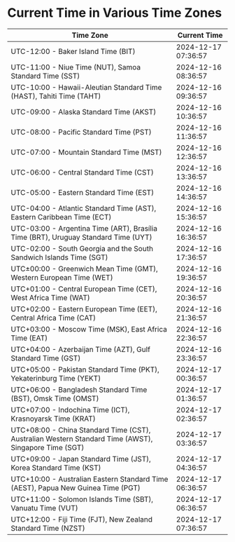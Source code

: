 # Current Time in Various Time Zones

| Time Zone | Current Time |
|-----------|--------------|
| UTC-12:00 - Baker Island Time (BIT) | 2024-12-17 07:36:57 |
| UTC-11:00 - Niue Time (NUT), Samoa Standard Time (SST) | 2024-12-16 08:36:57 |
| UTC-10:00 - Hawaii-Aleutian Standard Time (HAST), Tahiti Time (TAHT) | 2024-12-16 09:36:57 |
| UTC-09:00 - Alaska Standard Time (AKST) | 2024-12-16 10:36:57 |
| UTC-08:00 - Pacific Standard Time (PST) | 2024-12-16 11:36:57 |
| UTC-07:00 - Mountain Standard Time (MST) | 2024-12-16 12:36:57 |
| UTC-06:00 - Central Standard Time (CST) | 2024-12-16 13:36:57 |
| UTC-05:00 - Eastern Standard Time (EST) | 2024-12-16 14:36:57 |
| UTC-04:00 - Atlantic Standard Time (AST), Eastern Caribbean Time (ECT) | 2024-12-16 15:36:57 |
| UTC-03:00 - Argentina Time (ART), Brasília Time (BRT), Uruguay Standard Time (UYT) | 2024-12-16 16:36:57 |
| UTC-02:00 - South Georgia and the South Sandwich Islands Time (SGT) | 2024-12-16 17:36:57 |
| UTC±00:00 - Greenwich Mean Time (GMT), Western European Time (WET) | 2024-12-16 19:36:57 |
| UTC+01:00 - Central European Time (CET), West Africa Time (WAT) | 2024-12-16 20:36:57 |
| UTC+02:00 - Eastern European Time (EET), Central Africa Time (CAT) | 2024-12-16 21:36:57 |
| UTC+03:00 - Moscow Time (MSK), East Africa Time (EAT) | 2024-12-16 22:36:57 |
| UTC+04:00 - Azerbaijan Time (AZT), Gulf Standard Time (GST) | 2024-12-16 23:36:57 |
| UTC+05:00 - Pakistan Standard Time (PKT), Yekaterinburg Time (YEKT) | 2024-12-17 00:36:57 |
| UTC+06:00 - Bangladesh Standard Time (BST), Omsk Time (OMST) | 2024-12-17 01:36:57 |
| UTC+07:00 - Indochina Time (ICT), Krasnoyarsk Time (KRAT) | 2024-12-17 02:36:57 |
| UTC+08:00 - China Standard Time (CST), Australian Western Standard Time (AWST), Singapore Time (SGT) | 2024-12-17 03:36:57 |
| UTC+09:00 - Japan Standard Time (JST), Korea Standard Time (KST) | 2024-12-17 04:36:57 |
| UTC+10:00 - Australian Eastern Standard Time (AEST), Papua New Guinea Time (PGT) | 2024-12-17 06:36:57 |
| UTC+11:00 - Solomon Islands Time (SBT), Vanuatu Time (VUT) | 2024-12-17 06:36:57 |
| UTC+12:00 - Fiji Time (FJT), New Zealand Standard Time (NZST) | 2024-12-17 07:36:57 |
